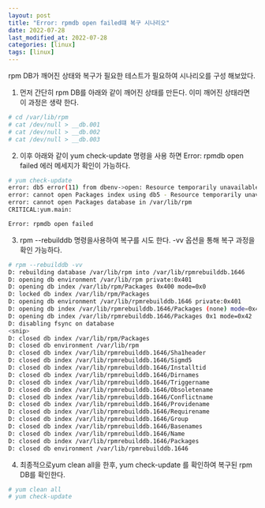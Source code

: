 ```yaml
---
layout: post
title: "Error: rpmdb open failed떄 복구 시나리오"
date: 2022-07-28
last_modified_at: 2022-07-28
categories: [linux]
tags: [linux]
---
```


rpm DB가 깨어진 상태와 복구가 필요한 테스트가 필요하여 시나리오를 구성 해보았다.

1. 먼저 간단히 rpm DB를 아래와 같이 깨어진 상태를 만든다.
   이미 깨어진 상태라면 이 과정은 생략 한다.
```sh
# cd /var/lib/rpm
# cat /dev/null > __db.001
# cat /dev/null > __db.002
# cat /dev/null > __db.003 
```

2. 이후 아래와 같이 yum check-update 명령을 사용 하면 Error: rpmdb open failed
에러 메세지가 확인이 가능하다.
```sh
# yum check-update
error: db5 error(11) from dbenv->open: Resource temporarily unavailable
error: cannot open Packages index using db5 - Resource temporarily unavailable (11)
error: cannot open Packages database in /var/lib/rpm
CRITICAL:yum.main:

Error: rpmdb open failed
```

3. rpm --rebuilddb 명령을사용하여 복구를 시도 한다.
   -vv 옵션을 통해 복구 과정을 확인 가능하다.
```sh
# rpm --rebuilddb -vv
D: rebuilding database /var/lib/rpm into /var/lib/rpmrebuilddb.1646
D: opening db environment /var/lib/rpm private:0x401
D: opening db index /var/lib/rpm/Packages 0x400 mode=0x0
D: locked db index /var/lib/rpm/Packages
D: opening db environment /var/lib/rpmrebuilddb.1646 private:0x401
D: opening db index /var/lib/rpmrebuilddb.1646/Packages (none) mode=0x42
D: opening db index /var/lib/rpmrebuilddb.1646/Packages 0x1 mode=0x42
D: disabling fsync on database
<snip>
D: closed db index /var/lib/rpm/Packages
D: closed db environment /var/lib/rpm
D: closed db index /var/lib/rpmrebuilddb.1646/Sha1header
D: closed db index /var/lib/rpmrebuilddb.1646/Sigmd5
D: closed db index /var/lib/rpmrebuilddb.1646/Installtid
D: closed db index /var/lib/rpmrebuilddb.1646/Dirnames
D: closed db index /var/lib/rpmrebuilddb.1646/Triggername
D: closed db index /var/lib/rpmrebuilddb.1646/Obsoletename
D: closed db index /var/lib/rpmrebuilddb.1646/Conflictname
D: closed db index /var/lib/rpmrebuilddb.1646/Providename
D: closed db index /var/lib/rpmrebuilddb.1646/Requirename
D: closed db index /var/lib/rpmrebuilddb.1646/Group
D: closed db index /var/lib/rpmrebuilddb.1646/Basenames
D: closed db index /var/lib/rpmrebuilddb.1646/Name
D: closed db index /var/lib/rpmrebuilddb.1646/Packages
D: closed db environment /var/lib/rpmrebuilddb.1646
```

4. 최종적으로yum clean all을 한후, yum check-update 를 확인하여 복구된 rpm DB를 확인한다.
```sh
# yum clean all
# yum check-update
```
